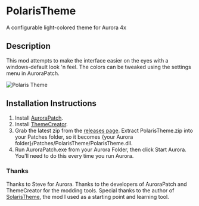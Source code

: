 # PolarisTheme
A configurable light-colored theme for Aurora 4x

## Description
This mod attempts to make the interface easier on the eyes with a windows-default look 'n feel. The colors can be tweaked using the settings menu in AuroraPatch.

![Polaris Theme](/PolarisTheme.png?raw=true)

## Installation Instructions
1. Install [AuroraPatch](https://github.com/Aurora-Modders/AuroraPatch).
2. Install [ThemeCreator](https://github.com/Aurora-Modders/ThemeCreator).
3. Grab the latest zip from the [releases page](/releases). Extract PolarisTheme.zip into your Patches folder, so it becomes {your Aurora folder}/Patches/PolarisTheme/PolarisTheme.dll.
4. Run AuroraPatch.exe from your Aurora Folder, then click Start Aurora. You'll need to do this every time you run Aurora.

### Thanks
Thanks to Steve for Aurora. Thanks to the developers of AuroraPatch and ThemeCreator for the modding tools. Special thanks to the author of [SolarisTheme](https://github.com/simast/SolarisTheme), the mod I used as a starting point and learning tool.
